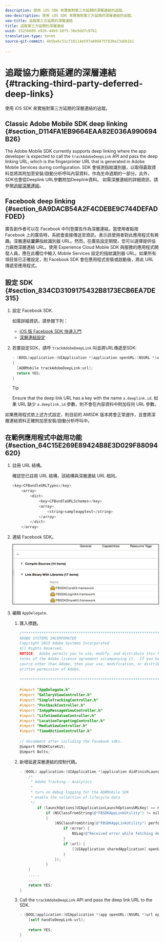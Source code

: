 ```yaml
---
description: 使用 iOS SDK 來實施對第三方延期的深層連結的追蹤。
seo-description: 使用 iOS SDK 來實施對第三方延期的深層連結的追蹤。
seo-title: 追蹤第三方延期的深層連結
title: 追蹤第三方延期的深層連結
uuid: 5525b609-e926-44b9-b0f5-38e9dd7c9761
translation-type: tm+mt
source-git-commit: 4b5be6c51c716114e597a80d475f838e23abb1b1

---
```



# 追蹤協力廠商延遲的深層連結 {#tracking-third-party-deferred-deep-links}

使用 iOS SDK 來實施對第三方延期的深層連結的追蹤。

## Classic Adobe Mobile SDK deep linking {#section_D114FA1EB9664EAA82E036A990694B26}

The Adobe Mobile SDK currently supports deep linking where the app developer is expected to call the `trackAdobeDeepLink` API and pass the deep linking URL, which is the fingerprinter URL that is generated in Adobe Mobile Services during configuration. SDK 會偵測指紋識別器，以取得贏取資料並將其附加至安裝/啟動分析呼叫內容資料，作為生命週期的一部分。此外，SDK也會從Deeplink URL參數附加Deeplink資料。 如需深層連結的詳細資訊，請參閱[追縱深層連結](/help/ios/acquisition-main/tracking-deep-links/tracking-deep-links.md)。

## Facebook deep linking {#section_6A9DACB54A2F4CDEBE9C744DEFADFDED}

廣告創作者可以在 Facebook 中刊登廣告作為深層連結。當使用者點按 Facebook 上的廣告時，系統會直接傳送至資訊，表示該使用者對此應用程式有興趣。深層連結&#x200B;**並非**&#x200B;指紋識別器 URL。然而，在廣告設定期間，您可以選擇提供協力廠商深層連結 URL。使用 Experience Cloud Mobile SDK 與服務的應用程式開發人員，應在此欄位中輸入 Mobile Services 設定的指紋識別器 URL。如果所有項目皆已正確設定，則 Facebook SDK 會在應用程式安裝或啟動後，將此 URL 傳遞至應用程式。

## 設定 SDK {#section_834CD3109175432B8173ECB6EA7DE315}

1. 設定 Facebook SDK.

   如需詳細資訊，請參閱下列：

   * [iOS 版 Facebook SDK 快速入門](https://developers.facebook.com/docs/ios/getting-started)
   * [深層連結設定](https://developers.facebook.com/docs/app-ads/deep-linking#os)

1. 若要設定SDK，請呼 `trackAdobeDeepLink` 叫並將URL傳遞至SDK:

   ```objective-c
   - (BOOL)application:(UIApplication *)application openURL:(NSURL *)url sourceApplication:(NSString *)sourceApplication annotation:(id)annotation 
   { 
     [ADBMobile trackAdobeDeepLink:url]; 
     return YES; 
   }
   ```

   >[!TIP]
   >
   >Ensure that the deep link URL has a key with the name `a.deeplink.id`. 如果 URL 缺少 `a.deeplink.id` 參數，則不會在內容資料中附加任何 URL 參數。

如果應用程式依上述方式設定，則目前的 AMSDK 版本將會正常運作，且會將深層連結資料正確附加至安裝/啟動分析呼叫中。

## 在範例應用程式中啟用功能 {#section_64C15E269E89424B8E3D029F88094620}

1. 註冊 URL 結構。

   確認您已註冊 URL 結構，該結構與深層連結 URL 相同。

   ```objective-c
   <key>CFBundleURLTypes</key> 
       <array> 
           <dict> 
               <key>CFBundleURLSchemes</key> 
               <array> 
                   <string>sampleapptest</string> 
               </array> 
           </dict> 
       </array>
   ```

1. 連結 Facebook SDK。

   ![Facebook資產](assets/link-fb-sdk.jpg)

1. 編輯 `AppDelegate`.

   1. 匯入標題。

      ```objective-c
      /************************************************************************* 
      ADOBE SYSTEMS INCORPORATED 
      Copyright 2015 Adobe Systems Incorporated 
      All Rights Reserved. 
      NOTICE:  Adobe permits you to use, modify, and distribute this file in accordance with the 
      terms of the Adobe license agreement accompanying it.  If you have received this file from a 
      source other than Adobe, then your use, modification, or distribution of it requires the prior 
      written permission of Adobe. 
      
      **************************************************************************/ 
      
      #import "AppDelegate.h" 
      #import "GalleryViewController.h" 
      #import "SimpleTrackingController.h" 
      #import "PostbackController.h" 
      #import "InAppMessageViewController.h" 
      #import "LifetimeValueController.h" 
      #import "LocationTargetingController.h" 
      #import "MediaViewController.h" 
      #import "TimedActionController.h"
      
      // Uncomment after including the facebook sdks. 
      @import FBSDKCoreKit; 
      @import Bolts;
      ```

   1. 新增延遲深層連結的控制代碼。

      ```objective-c
      - (BOOL) application:(UIApplication *)application didFinishLaunchingWithOptions:(NSDictionary *)launchOptions { 
          /* 
           * Adobe Tracking - Analytics 
           * 
           * turn on debug logging for the ADBMobile SDK 
           * enable the collection of lifecycle data 
           */ 
              if (launchOptions[UIApplicationLaunchOptionsURLKey] == nil) { 
                  if (NSClassFromString(@"FBSDKAppLinkUtility") != nil) 
                  { 
                      [NSClassFromString(@"FBSDKAppLinkUtility") performSelector:@selector(fetchDeferredAppLink:) withObject:^(NSURL *url, NSError *error) { 
                          if (error) { 
                              NSLog(@"Received error while fetching deferred app link %@", error); 
                          } 
                          if (url) { 
                              [[UIApplication sharedApplication] openURL:url]; 
                          } 
                      }]; 
                  } 
          } 
          ..... 
          ..... 
          return YES; 
      }
      ```

   1. Call the `trackAdobeDeepLink` API and pass the deep link URL to the SDK.

      ```objective-c
      - (BOOL)application:(UIApplication *)app openURL:(NSURL *)url options:(NSDictionary<NSString *, id> *)options { 
          [self handleDeepLink:url]; 
      
          return YES; 
      }
      ```

